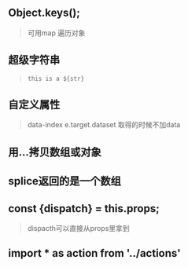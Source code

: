 ## Object.keys();
> 可用map 遍历对象
## 超级字符串
> `this is a ${str}`
## 自定义属性
> data-index
> e.target.dataset  取得的时候不加data
## 用...拷贝数组或对象

## splice返回的是一个数组



## const {dispatch} = this.props;
> dispacth可以直接从props里拿到


## import * as action from '../actions'